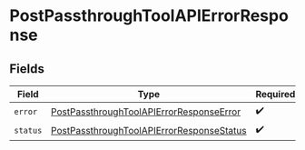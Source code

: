 # PostPassthroughToolAPIErrorResponse


## Fields

| Field                                                                                                         | Type                                                                                                          | Required                                                                                                      | Description                                                                                                   |
| ------------------------------------------------------------------------------------------------------------- | ------------------------------------------------------------------------------------------------------------- | ------------------------------------------------------------------------------------------------------------- | ------------------------------------------------------------------------------------------------------------- |
| `error`                                                                                                       | [PostPassthroughToolAPIErrorResponseError](../../models/shared/postpassthroughtoolapierrorresponseerror.md)   | :heavy_check_mark:                                                                                            | N/A                                                                                                           |
| `status`                                                                                                      | [PostPassthroughToolAPIErrorResponseStatus](../../models/shared/postpassthroughtoolapierrorresponsestatus.md) | :heavy_check_mark:                                                                                            | N/A                                                                                                           |